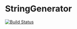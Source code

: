 # StringGenerator

[![Build Status](https://travis-ci.org/Aliabdennadher/A3_GRP1_PSR.svg?branch=master)](https://travis-ci.org/Aliabdennadher/A3_GRP1_PSR)